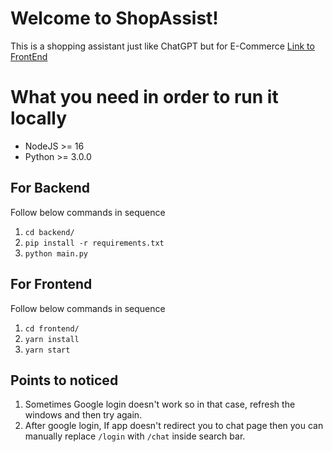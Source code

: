 # Welcome to ShopAssist!

This is a shopping assistant just like ChatGPT but for E-Commerce
[Link to FrontEnd](https://github.com/hitenvats16/ShopAssist_frontEnd)

# What you need in order to run it locally

 - NodeJS >= 16 
 - Python >= 3.0.0

## For Backend

Follow below commands in sequence

 1. `cd backend/`
 2. `pip install -r requirements.txt`
 3. `python main.py`

## For Frontend

Follow below commands in sequence

 1. `cd frontend/`
 2. `yarn install`
 3. `yarn start`

## Points to noticed

 1. Sometimes Google login doesn't work so in that case, refresh the windows and then try again.
 2. After google login, If app doesn't redirect you to chat page then you can manually replace `/login` with `/chat`  inside search bar.
